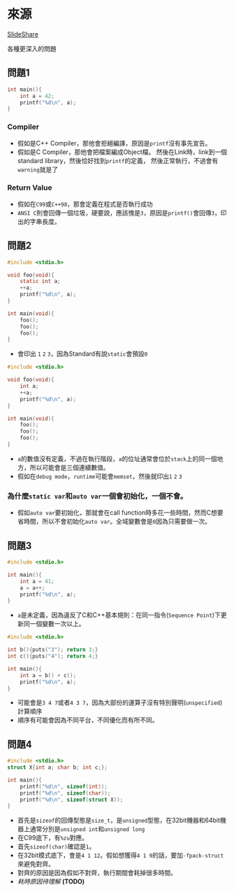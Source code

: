 # 來源

[SlideShare](http://www.slideshare.net/olvemaudal/deep-c/)

各種更深入的問題

## 問題1

```c
int main(){
    int a = 42;
    printf("%d\n", a);
}
```

### Compiler

* 假如是C++ Compiler，那他會拒絕編譯，原因是`printf`沒有事先宣告。
* 假如是C Compiler，那他會把檔案編成Object檔。
然後在Link時，link到一個standard library，然後恰好找到`printf`的定義，
然後正常執行，不過會有`warning`就是了

### Return Value

* 假如在`C99`或`C++98`，那會定義在程式是否執行成功
* `ANSI C`則會回傳一個垃圾，硬要說，應該愧是`3`，原因是`printf()`會回傳`3`，印出的字串長度。

## 問題2

```c
#include <stdio.h>

void foo(void){
    static int a;
    ++a;
    printf("%d\n", a);
}

int main(void){
    foo();
    foo();
    foo();
}
```

* 會印出 `1` `2` `3`，因為Standard有說`static`會預設`0`

```c
#include <stdio.h>

void foo(void){
    int a;
    ++a;
    printf("%d\n", a);
}

int main(void){
    foo();
    foo();
    foo();
}
```

* `a`的數值沒有定義，不過在執行階段，`a`的位址通常會位於`stack`上的同一個地方，所以可能會是三個連續數值。
* 假如在`debug mode`，`runtime`可能會`memset`，然後就印出`1` `2` `3`

### 為什麼`static var`和`auto var`一個會初始化，一個不會。

* 假如`auto var`要初始化，那就會在call function時多花一些時間，然而C想要省時間，所以不會初始化`auto var`。全域變數會是`0`因為只需要做一次。

## 問題3

```c
#include <stdio.h>

int main(){
    int a = 41;
    a = a++;
    printf("%d\n", a);
}
```

* `a`是未定義，因為違反了C和C++基本規則：在同一指令(`Sequence Point`)下更新同一個變數一次以上。

```c
#include <stdio.h>

int b(){puts("3"); return 3;}
int c(){puts("4"); return 4;}

int main(){
    int a = b() + c();
    printf("%d\n", a);
}
```

* 可能會是`3 4 7`或者`4 3 7`，因為大部份的運算子沒有特別聲明(`unspecified`)計算順序
* 順序有可能會因為不同平台，不同優化而有所不同。

## 問題4

```c
#include <stdio.h>
struct X{int a; char b; int c;};

int main(){
    printf("%d\n", sizeof(int));
    printf("%d\n", sizeof(char));
    printf("%d\n", sizeof(struct X));
}
```

* 首先是`sizeof`的回傳型態是`size_t`，是`unsigned`型態，在32bit機器和64bit機器上通常分別是`unsigned int`和`unsigned long`
* 在C99底下，有`%zu`對應。
* 首先`sizeof(char)`確認是`1`。
* 在32bit模式底下，會是`4 1 12`。假如想獲得`4 1 9`的話，要加`-fpack-struct`來避免對齊。
* 對齊的原因是因為假如不對齊，執行期間會耗掉很多時間。
* *耗時原因待理解* **(TODO)**

